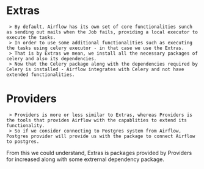 # Extras
     > By default, Airflow has its own set of core functionalities sunch as sending out mails when the Job fails, providing a local executor to execute the tasks.
     > In order to use some additional functionalities such as executing the tasks using celery executor - in that case we use the Extras.
     > That is by Extras we mean, we install all the necessary packages of celery and also its dependencies.
     > Now that the Celery package along with the dependencies required by Celery is installed - Airflow integrates with Celery and not have extended functionalities.

# Providers
     > Providers is more or less similar to Extras, whereas Providers is the tools that provides Airflow with the capablities to extend its functionality.
     > So if we consider connecting to Postgres system from Airflow, Postgres provider will provide us with the package to connect Airflow to postgres.

From this we could understand, Extras is packages provided by Providers for increased along with some extrernal dependency package.